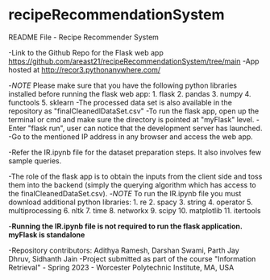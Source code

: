# recipeRecommendationSystem
README File - Recipe Recommender System

-Link to the Github Repo for the Flask web app
	https://github.com/areast21/recipeRecommendationSystem/tree/main
-App hosted at 
    http://recor3.pythonanywhere.com/

-*NOTE* Please make sure that you have the following python libraries installed before running the flask web app:
	1. flask
	2. pandas
	3. numpy
	4. functools
	5. sklearn
-The processed data set is also available in the repository as "finalCleanedlDataSet.csv"
-To run the flask app, open up the terminal or cmd and make sure the directory is pointed at "myFlask" level.
-Enter "flask run", user can notice that the development server has launched.
-Go to the mentioned IP address in any browser and access the web app.

-Refer the IR.ipynb file for the dataset preparation steps. It also involves few sample queries.

-The role of the flask app is to obtain the inputs from the client side and toss them into the backend (simply the querying algorithm which has access to the finalCleanedDataSet.csv).
-*NOTE* To run the IR.ipynb file you must download additional python libraries:
    1. re
    2. spacy
    3. string
    4. operator
    5. multiprocessing
    6. nltk
    7. time
    8. networkx
    9. scipy
    10. matplotlib
    11. itertools

-****Running the IR.ipynb file is not required to run the flask application. myFlask is standalone****

-Repository contributors: Adithya Ramesh, Darshan Swami, Parth Jay Dhruv, Sidhanth Jain
-Project submitted as part of the course "Information Retrieval" - Spring 2023 - Worcester Polytechnic Institute, MA, USA